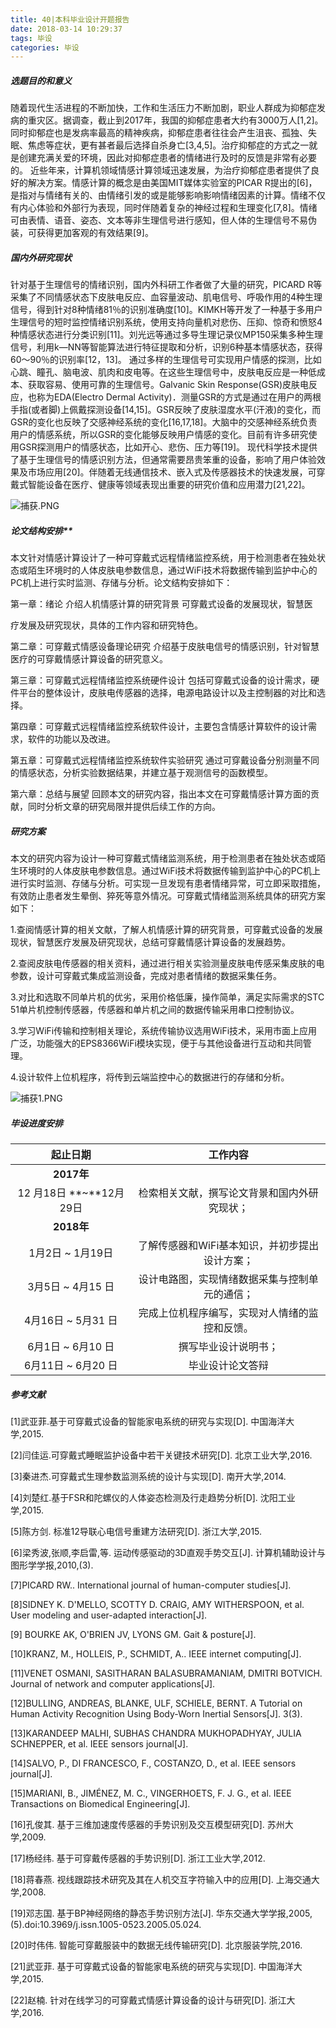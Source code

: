 ```yaml
---
title: 40|本科毕业设计开题报告
date: 2018-03-14 10:29:37
tags: 毕设
categories: 毕设
---
```


##### 选题目的和意义

随着现代生活进程的不断加快，工作和生活压力不断加剧，职业人群成为抑郁症发病的重灾区。据调查，截止到2017年，我国的抑郁症患者大约有3000万人[1,2]。同时抑郁症也是发病率最高的精神疾病，抑郁症患者往往会产生沮丧、孤独、失眠、焦虑等症状，更有甚者最后选择自杀身亡[3,4,5]。治疗抑郁症的方式之一就是创建充满关爱的环境，因此对抑郁症患者的情绪进行及时的反馈是非常有必要的。
近些年来，计算机领域情感计算领域迅速发展，为治疗抑郁症患者提供了良好的解决方案。情感计算的概念是由美国MIT媒体实验室的PICAR R提出的[6]，是指对与情绪有关的、由情绪引发的或是能够影响影响情绪因素的计算。情绪不仅有内心体验和外部行为表现，同时伴随着复杂的神经过程和生理变化[7,8]。情绪可由表情、语音、姿态、文本等非生理信号进行感知，但人体的生理信号不易伪装，可获得更加客观的有效结果[9]。

##### 国内外研究现状

针对基于生理信号的情绪识别，国内外科研工作者做了大量的研究，PICARD R等采集了不同情感状态下皮肤电反应、血容量波动、肌电信号、呼吸作用的4种生理信号，得到针对8种情绪81％的识别准确度[10]。KIMKH等开发了一种基于多用户生理信号的短时监控情绪识别系统，使用支持向量机对悲伤、压抑、惊奇和愤怒4种情感状态进行分类识别[11]。刘光远等通过多导生理记录仪MP150采集多种生理信号，利用k—NN等智能算法进行特征提取和分析，识别6种基本情感状态，获得60～90％的识别率[12，13]。
通过多样的生理信号可实现用户情感的探测，比如心跳、瞳孔、脑电波、肌肉和皮电等。在这些生理信号中，皮肤电反应是一种低成本、获取容易、使用可靠的生理信号。Galvanic Skin Response(GSR)皮肤电反应，也称为EDA(Electro Dermal Activity)．测量GSR的方式是通过在用户的两根手指(或者脚)上佩戴探测设备[14,15]。GSR反映了皮肤湿度水平(汗液)的变化，而GSR的变化也反映了交感神经系统的变化[16,17,18]。大脑中的交感神经系统负责用户的情感系统，所以GSR的变化能够反映用户情感的变化。目前有许多研究使用GSR探测用户的情感状态，比如开心、悲伤、压力等[19]。
现代科学技术提供了基于生理信号的情感识别方法，但通常需要昂贵笨重的设备，影响了用户体验效果及市场应用[20]。伴随着无线通信技术、嵌入式及传感器技术的快速发展，可穿戴式智能设备在医疗、健康等领域表现出重要的研究价值和应用潜力[21,22]。

![捕获.PNG](https://i.loli.net/2018/03/14/5aa88ba519e19.png)

<!--more-->

##### 论文结构安排**

本文针对情感计算设计了一种可穿戴式远程情绪监控系统，用于检测患者在独处状态或陌生环境时的人体皮肤电参数信息，通过WiFi技术将数据传输到监护中心的PC机上进行实时监测、存储与分析。论文结构安排如下：

第一章：绪论 介绍人机情感计算的研究背景 可穿戴式设备的发展现状，智慧医

疗发展及研究现状，具体的工作内容和研究特色。

第二章：可穿戴式情感设备理论研究  介绍基于皮肤电信号的情感识别，针对智慧医疗的可穿戴情感计算设备的研究意义。

第三章：可穿戴式远程情绪监控系统硬件设计  包括可穿戴式设备的设计需求，硬件平台的整体设计，皮肤电传感器的选择，电源电路设计以及主控制器的对比和选择。

第四章：可穿戴式远程情绪监控系统软件设计，主要包含情感计算软件的设计需求，软件的功能以及改进。

第五章：可穿戴式远程情绪监控系统软件实验研究  通过可穿戴设备分别测量不同的情感状态，分析实验数据结果，并建立基于观测信号的函数模型。

第六章：总结与展望  回顾本文的研究内容，指出本文在可穿戴情感计算方面的贡献，同时分析文章的研究局限并提供后续工作的方向。

##### **研究方案**

本文的研究内容为设计一种可穿戴式情绪监测系统，用于检测患者在独处状态或陌生环境时的人体皮肤电参数信息。通过WiFi技术将数据传输到监护中心的PC机上进行实时监测、存储与分析。可实现一旦发现有患者情绪异常，可立即采取措施，有效防止患者发生晕倒、猝死等意外情况。可穿戴式情绪监测系统具体的研究方案如下：

1.查阅情感计算的相关文献，了解人机情感计算的研究背景，可穿戴式设备的发展现状，智慧医疗发展及研究现状，总结可穿戴情感计算设备的发展趋势。

2.查阅皮肤电传感器的相关资料，通过进行相关实验测量皮肤电传感采集皮肤的电参数，设计可穿戴式集成监测设备，完成对患者情绪的数据采集任务。

3.对比和选取不同单片机的优劣，采用价格低廉，操作简单，满足实际需求的STC 51单片机控制传感器，传感器和单片机之间的数据传输采用串口控制协议。

3.学习WiFi传输和控制相关理论，系统传输协议选用WiFi技术，采用市面上应用广泛，功能强大的EPS8366WiFi模块实现，便于与其他设备进行互动和共同管理。

4.设计软件上位机程序，将传到云端监控中心的数据进行的存储和分析。

![捕获1.PNG](https://i.loli.net/2018/03/14/5aa88ba522fce.png)

##### 毕设进度安排

|        起止日期         |           工作内容            |
| :-----------------: | :-----------------------: |
|      **2017年**      |                           |
| 12 月18日 **~**12月29日 |  检索相关文献，撰写论文背景和国内外研究现状；   |
|      **2018年**      |                           |
|    1月2日 ~ 1月19日     | 了解传感器和WiFi基本知识，并初步提出设计方案； |
|    3月5日 ~ 4月15 日    |  设计电路图，实现情绪数据采集与控制单元的通信；  |
|   4月16日 ~ 5月31 日    |  完成上位机程序编写，实现对人情绪的监控和反馈。  |
|    6月1日 ~ 6月10 日    |        撰写毕业设计说明书；         |
|   6月11日 ~ 6月20 日    |         毕业设计论文答辩          |

##### **参考文献**

[1]武亚菲.基于可穿戴式设备的智能家电系统的研究与实现[D]. 中国海洋大学,2015.

[2]闫佳运.可穿戴式睡眠监护设备中若干关键技术研究[D]. 北京工业大学,2016.

[3]秦进杰.可穿戴式生理参数监测系统的设计与实现[D]. 南开大学,2014.

[4]刘楚红.基于FSR和陀螺仪的人体姿态检测及行走趋势分析[D]. 沈阳工业学,2015.

[5]陈方剑. 标准12导联心电信号重建方法研究[D]. 浙江大学,2015.

[6]梁秀波,张顺,李启雷,等. 运动传感驱动的3D直观手势交互[J]. 计算机辅助设计与图形学学报,2010,(3).

[7]PICARD RW.. International journal of human-computer studies[J].

[8]SIDNEY K. D'MELLO, SCOTTY D. CRAIG, AMY WITHERSPOON, et al. User modeling and user-adapted interaction[J].

[9]	BOURKE AK, O'BRIEN JV, LYONS GM. Gait & posture[J].

[10]KRANZ, M., HOLLEIS, P., SCHMIDT, A.. IEEE internet computing[J].

[11]VENET OSMANI, SASITHARAN BALASUBRAMANIAM, DMITRI BOTVICH. Journal of network and computer applications[J].

[12]BULLING, ANDREAS, BLANKE, ULF, SCHIELE, BERNT. A Tutorial on Human Activity Recognition Using Body-Worn Inertial Sensors[J]. 3(3).

[13]KARANDEEP MALHI, SUBHAS CHANDRA MUKHOPADHYAY, JULIA SCHNEPPER, et al. IEEE sensors journal[J].

[14]SALVO, P., DI FRANCESCO, F., COSTANZO, D., et al. IEEE sensors journal[J].

[15]MARIANI, B., JIMÉNEZ, M. C., VINGERHOETS, F. J. G., et al. IEEE Transactions on Biomedical Engineering[J].

[16]孔俊其. 基于三维加速度传感器的手势识别及交互模型研究[D]. 苏州大学,2009.

[17]杨经纬. 基于可穿戴传感器的手势识别[D]. 浙江工业大学,2012.

[18]蒋春燕. 视线跟踪技术研究及其在人机交互字符输入中的应用[D]. 上海交通大学,2008.

[19]邓志国. 基于BP神经网络的静态手势识别方法[J]. 华东交通大学学报,2005,(5).doi:10.3969/j.issn.1005-0523.2005.05.024.

[20]时伟伟. 智能可穿戴服装中的数据无线传输研究[D]. 北京服装学院,2016.

[21]武亚菲. 基于可穿戴式设备的智能家电系统的研究与实现[D]. 中国海洋大学,2015.

[22]赵楠. 针对在线学习的可穿戴式情感计算设备的设计与研究[D]. 浙江大学,2016.